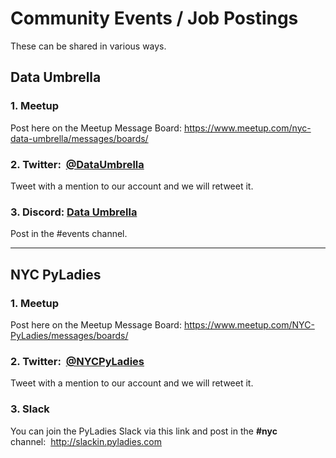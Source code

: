 # Community Events / Job Postings 
These can be shared in various ways.

## Data Umbrella

### 1. Meetup  
Post here on the Meetup Message Board: https://www.meetup.com/nyc-data-umbrella/messages/boards/

### 2. Twitter:  [@DataUmbrella](https://twitter.com/DataUmbrella)  
Tweet with a mention to our account and we will retweet it.

### 3. Discord:  [Data Umbrella](https://discord.gg/6S9X2y)
Post in the #events channel.

---

## NYC PyLadies

### 1. Meetup 
Post here on the Meetup Message Board: https://www.meetup.com/NYC-PyLadies/messages/boards/

### 2. Twitter:  [@NYCPyLadies](https://twitter.com/NYCPyLadies)
Tweet with a mention to our account and we will retweet it.

### 3. Slack
You can join the PyLadies Slack via this link and post in the **#nyc** channel:  http://slackin.pyladies.com

